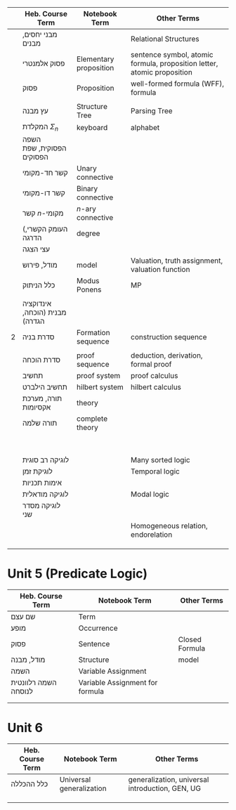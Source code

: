 
|     | Heb. Course Term               | Notebook Term          | Other Terms                                                             |
| --- | ------------------------------ | ---------------------- | ----------------------------------------------------------------------- |
|     | מבני יחסים, מבנים              |                        | Relational Structures                                                   |
|     | פסוק אלמנטרי                   | Elementary proposition | sentence symbol, atomic formula, proposition letter, atomic proposition |
|     | פסוק                           | Proposition            | well-formed formula (WFF), formula                                      |
|     |                                |                        |                                                                         |
|     | עץ מבנה                        | Structure Tree         | Parsing Tree                                                            |
|     | המקלדת $\Sigma_{n}$            | keyboard               | alphabet                                                                |
|     | השפה הפסוקית, שפת הפסוקים      |                        |                                                                         |
|     | קשר חד-מקומי                   | Unary connective       |                                                                         |
|     | קשר דו-מקומי                   | Binary connective      |                                                                         |
|     | קשר $n$-מקומי                  | $n$-ary connective     |                                                                         |
|     | (העומק הקשרי, הדרגה            | degree                 |                                                                         |
|     | עצי הצגה                       |                        |                                                                         |
|     | מודל, פירוש                    | model                  | Valuation, truth assignment, valuation function                         |
|     | כלל הניתוק                     | Modus Ponens           | MP                                                                      |
|     |                                |                        |                                                                         |
|     | אינדוקציה מבנית (הוכחה, הגדרה) |                        |                                                                         |
| 2   | סדרת בניה                      | Formation sequence     | construction sequence                                                   |
|     |                                |                        |                                                                         |
|     | סדרת הוכחה                     | proof sequence         | deduction, derivation, formal proof                                     |
|     | תחשיב                          | proof system           | proof calculus                                                          |
|     | תחשיב הילברט                   | hilbert system         | hilbert calculus                                                        |
|     | תורה, מערכת אקסיומות           | theory                 |                                                                         |
|     | תורה שלמה                      | complete theory        |                                                                         |
|     |                                |                        |                                                                         |
|     |                                |                        |                                                                         |
|     |                                |                        |                                                                         |
|     |                                |                        |                                                                         |
|     |                                |                        |                                                                         |
|     |                                |                        |                                                                         |
|     |                                |                        |                                                                         |
|     |                                |                        |                                                                         |
|     | לוגיקה רב סוגית                |                        | Many sorted logic                                                       |
|     | לוגיקת זמן                     |                        | Temporal logic                                                          |
|     | אימות תכניות                   |                        |                                                                         |
|     | לוגיקה מודאלית                 |                        | Modal logic                                                             |
|     | לוגיקה מסדר שני                |                        |                                                                         |
|     |                                |                        | Homogeneous relation, endorelation                                      |
|     |                                |                        |                                                                         |
|     |                                |                        |                                                                         |
|     |                                |                        |                                                                         |


# Unit 5 (Predicate Logic)

| Heb. Course Term     | Notebook Term                   | Other Terms    |
| -------------------- | ------------------------------- | -------------- |
| שם עצם               | Term                            |                |
| מופע                 | Occurrence                      |                |
| פסוק                 | Sentence                        | Closed Formula |
| מודל, מבנה           | Structure                       | model          |
| השמה                 | Variable Assignment             |                |
| השמה רלוונטית לנוסחה | Variable Assignment for formula |                |
|                      |                                 |                |
|                      |                                 |                |
# Unit 6

| Heb. Course Term | Notebook Term            | Other Terms                                     |
| ---------------- | ------------------------ | ----------------------------------------------- |
| כלל ההכללה       | Universal generalization | generalization, universal introduction, GEN, UG |
|                  |                          |                                                 |
|                  |                          |                                                 |
|                  |                          |                                                 |


